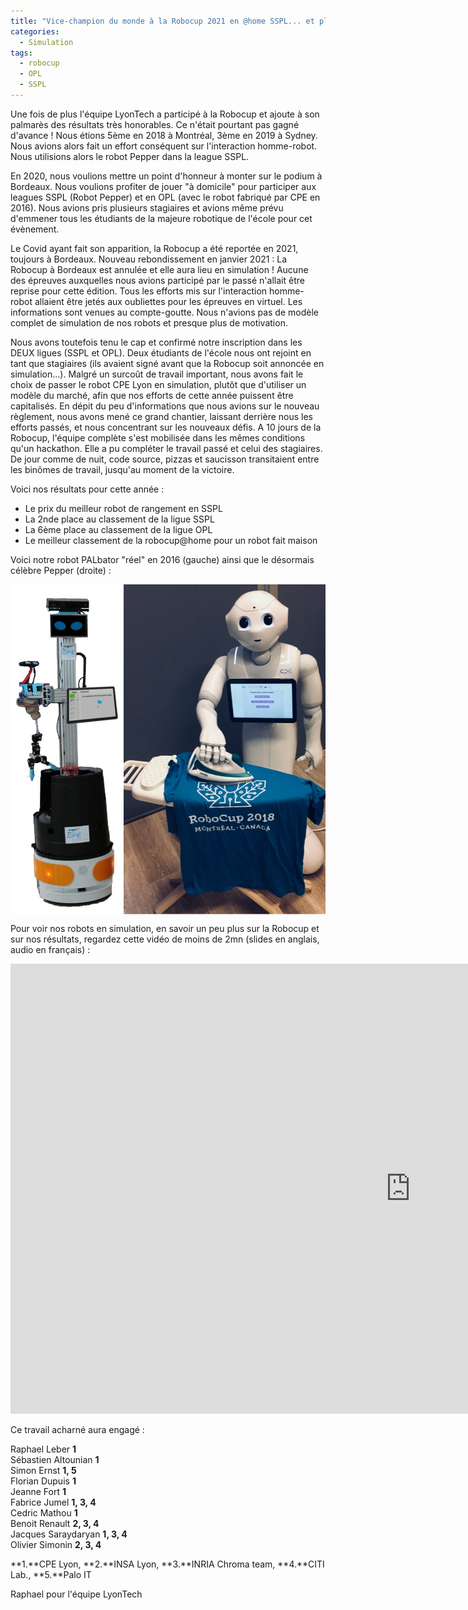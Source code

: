```yaml
---
title: "Vice-champion du monde à la Robocup 2021 en @home SSPL... et plus encore !"
categories:
  - Simulation
tags:
  - robocup
  - OPL
  - SSPL
---  
```



Une fois de plus l'équipe LyonTech a participé à la Robocup et ajoute à son palmarès des résultats très honorables. Ce n'était pourtant pas gagné d'avance ! Nous étions 5ème en 2018 à Montréal, 3ème en 2019 à Sydney. Nous avions alors fait un effort conséquent sur l'interaction homme-robot. Nous utilisions alors le robot Pepper dans la league SSPL.  

En 2020, nous voulions mettre un point d'honneur à monter sur le podium à Bordeaux. Nous voulions profiter de jouer "à domicile" pour participer aux leagues SSPL (Robot Pepper) et en OPL (avec le robot fabriqué par CPE en 2016). Nous avions pris plusieurs stagiaires et avions même prévu d'emmener tous les étudiants de la majeure robotique de l'école pour cet évènement.  

Le Covid ayant fait son apparition, la Robocup a été reportée en 2021, toujours à Bordeaux. Nouveau rebondissement en janvier 2021 : La Robocup à Bordeaux est annulée et elle aura lieu en simulation ! Aucune des épreuves auxquelles nous avions participé par le passé n'allait être reprise pour cette édition. Tous les efforts mis sur l'interaction homme-robot allaient être jetés aux oubliettes pour les épreuves en virtuel. Les informations sont venues au compte-goutte. Nous n'avions pas de modèle complet de simulation de nos robots et presque plus de motivation. 

Nous avons toutefois tenu le cap et confirmé notre inscription dans les DEUX ligues (SSPL et OPL). Deux étudiants de l'école nous ont rejoint en tant que stagiaires (ils avaient signé avant que la Robocup soit annoncée en simulation...). Malgré un surcoût de travail important, nous avons fait le choix de passer le robot CPE Lyon en simulation, plutôt que d'utiliser un modèle du marché, afin que nos efforts de cette année puissent être capitalisés. En dépit du peu d'informations que nous avions sur le nouveau règlement, nous avons mené ce grand chantier, laissant derrière nous les efforts passés, et nous concentrant sur les nouveaux défis. A 10 jours de la Robocup, l'équipe complète s'est mobilisée dans les mêmes conditions qu'un hackathon. Elle a pu compléter le travail passé et celui des stagiaires. De jour comme de nuit, code source, pizzas et saucisson transitaient entre les binômes de travail, jusqu'au moment de la victoire.
  
Voici nos résultats pour cette année :  
- Le prix du meilleur robot de rangement en SSPL  
- La 2nde place au classement de la ligue SSPL 
- La 6ème place au classement de la ligue OPL 
- Le meilleur classement de la robocup@home pour un robot fait maison

Voici notre robot PALbator "réel" en 2016 (gauche) ainsi que le désormais célèbre Pepper (droite) :  

<img src="/assets/images/simu2021/PALbator_Pepper.jpg" ALIGN="center" width="800" >


Pour voir nos robots en simulation, en savoir un peu plus sur la Robocup et sur nos résultats, regardez cette vidéo de moins de 2mn (slides en anglais, audio en français) :  

<iframe width="1280" height="720" src="https://www.youtube.com/embed/XQTE-C2VS_M" title="YouTube video player" frameborder="0" allow="accelerometer; autoplay; clipboard-write; encrypted-media; gyroscope; picture-in-picture" allowfullscreen></iframe>  



Ce travail acharné aura engagé :  

Raphael Leber **1**   
Sébastien Altounian **1**   
Simon Ernst **1, 5**  
Florian Dupuis **1**  
Jeanne Fort **1**   
Fabrice Jumel **1, 3, 4**  
Cedric Mathou **1**  
Benoit Renault **2, 3, 4**  
Jacques Saraydaryan **1, 3, 4**  
Olivier Simonin **2, 3, 4**  
  
**1.**CPE Lyon, **2.**INSA Lyon, **3.**INRIA Chroma team, **4.**CITI Lab., **5.**Palo IT   


  

Raphael pour l'équipe LyonTech
